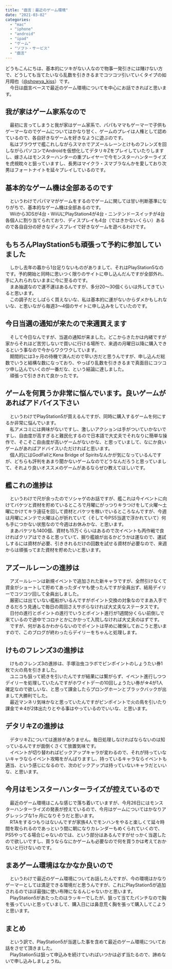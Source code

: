 ```yaml
---
title: "戯言：最近のゲーム環境"
date: "2021-03-02"
categories: 
  - "mac"
  - "iphone"
  - "android"
  - "ipad"
  - "ゲーム"
  - "ソフト・サービス"
  - "戯言"
---
```


どうもこんにちは、基本的にツキがない人なので物事一発引きには賭けない方で、どうしても当てたいなら乱数を引ききるまでコツコツ引いていくタイプの如月翔也（[@showya\_kiss](http://twitter.com/showya_kiss)）です。  
　今日は戯言ベースで最近のゲーム環境についてを中心にお話できればと思います。  

## 我が家はゲーム家系なので

　最初に言ってしまうと我が家はゲーム家系で、パパもママもゲーマーで子供もゲーマーなのでゲームについてはかなり甘く、ゲームのプレイは人権として認めているので、各自好きなゲームを好きなように遊ぶのです。  
　私はブラウザで艦これしながらスマホでアズールレーンとけものフレンズを回しながらパソコンでAndroidを仮想化してデタリキZをプレイしていたりしますし、嫁さんはモンスターハンターの重プレイヤーで今モンスターハンターライズを虎視眈々と狙っていますし、長男はマイクラ・スマブラなんかを愛しており次男はフォートナイトを延々プレイしているのです。  

## 基本的なゲーム機は全部あるのです

　というわけでパパママがゲームをするのでゲームに関しては甘い判断基準になりがちで、基本的なゲーム機は全部あるのです。  
　Wiiから3DSが4台・WiiUにPlayStation4が4台・ニンテンドースイッチが4台各個人に割り当てられており、ディスプレイも4台（ではきかないくらい）あるので各自自分の好きなディスプレイで好きなゲームを遊べるわけです。  

## もちろんPlayStation5も頑張って予約に参加していました

　しかし去年の暮から1台足りないものがありまして、それはPlayStation5なのです。予約開始と同時に思いつく限りのサイトに申し込んだんですが全部外れ、手に入れられないままに今に至るのです。  
　まあ抽選なので運不運はあるんですが、多分20〜30個くらいは外してきていると思います。  
　この調子だとしばらく買えないな、私は基本的に運がないからダメかもしれないな、と思いながら毎週3〜4個のサイトに申し込みをしていたのです。  

## 今日当選の通知が来たので来週買えます

　そして今日なんですが、当選の通知が来ました。どこからきたかは内緒ですが家からそれほど苦労しないで買いに行ける場所で、来週の月曜日以降に購入できるという事なので今からワクワクしています。  
　期間的には3ヶ月の待機で済んだので早い方だと思うんですが、申し込んだ総数でいうと結構な数になっており、やっぱり乱数を引ききるまで真面目にコツコツ申し込んでいくのが一番だな、という結論に達しました。  
　頑張って引ききれて良かったです。  

## ゲームを何買うか非常に悩んでいます。良いゲームがあればアドバイス下さい

　というわけでPlayStation5が買えるんですが、同時に購入するゲームを何にするか非常に悩んでいます。  
　私アメコミには興味がないですし、激しいアクションは手がついていかないですし、自由度が高すぎると難民化するので日本語で大丈夫でそれなりに簡単な操作で、そこそこ自由度が高いゲームがないかな、と思っていまして、なにか良いゲームがあればアドバイスいただければと思います。  
　個人的にはGodFallとKena Bridge of Spiritsなんかが気になっているんですが、どちらも評判をあまり聞かないゲームなのでどうなんだろうと思っていまして、それより良いオススメのゲームがあるならぜひ教えてほしいです。  

## 艦これの進捗は

　というわけで尺が余ったのでソシャゲのお話ですが、艦これは今イベントに向けてバケツと資材を貯めているところで月曜にがっつりキラつけをして火曜〜土曜にかけてキラ遠征を回して資材とバケツを稼いでいるところなんですが、今週は月曜にメンテで火曜は心が折れていて（そして今PS5当選で浮かれていて）何も手につかない状態なので今週はお休みかな、と思います。  
　まあバケツも1400個、資材も15万くらいはあるので次イベントも丙作戦で良ければクリアはできると思っていて、掘り艦娘が出るかどうかは運なので、運試しするには資材が必要、引ききれるだけの回数を試せる資材が必要なので、来週からは頑張ってまた資材を貯めたいと思います。  

## アズールレーンの進捗は

　アズールレーンは新規イベントで追加された新キャラですが、全然引けなくて資金がショートして貯めてあったダイヤも使ったんですが全員出ず、結局デイリーでコツコツ回して全員出しました。  
　厳密には出ていない艦船がいるんですがポイント交換の対象なのでまあ入手できるだろう見通しで毎日の周回さえサボらなければ大丈夫なステータスです。  
　日付の進行とポイントの進行でいうとポイント進行が1週間分くらい前倒しで来ているので途中でコロナとかにかかって入院しなければ大丈夫のはずです。  
　ですが、何があるかわからないのでポイントは早めに確保しておこうと思いますので、このブログが終わったらデイリーをちゃんと処理します。  

## けものフレンズ3の進捗は

　けものフレンズ3の進捗は、手塚治虫コラボでピンポイントのしょうたい券1枚で火の鳥を引きました。  
　ユニコも狙って続きを引いたんですが結果には繋がらず、イベント進行しつつデイリーを処理していたんですがホワイトデーの10回しょうたい券が☆4が1人確定なので欲しいな、と思って課金したらプロングホーンとブラックバックが出まして大勝利でした。  
　最近マンネリ気味かなと思っていたんですがピンポイントで火の鳥を引いたり課金で☆4が2体出たりとやる事はやっているのでいいな、と思います。  

## デタリキZの進捗は

　デタリキZについては進捗がありません。毎日処理しなければならないのは知っているんですが面倒くさくて放置気味です。  
　イベントが切り替わればピックアップキャラが変わるので、それが持っていないキャラならイベント攻略をがんばりますし、持っているキャラならイベントも適当、という感じになるので、次のピックアップは持っていないキャラだといいな、と思います。  

## 今月はモンスターハンターライズが控えているので

　最近のゲーム環境はこんな感じで落ち着いていますが、今月26日にはモンスターハンターライズの発表が控えているので、今月はゲームについてはかなりアグレッシブな1ヶ月になりそうだと思います。  
　RTAをするつもりはないんですが家族4人でモンハンをやると楽しくて延々時間を取られるのであっという間に朝になりカレンダーもめくられていくので、PS5やってる場合じゃないのでは、という部分はあるんですがせっかく当選したので欲しいですし、買うならなにかゲームも必要なので何を買うかは考えておかないと行けないのです。  

## まあゲーム環境はなかなか良いので

　というわけで最近のゲーム環境についてお話したんですが、今の環境はかなりゲーマーとしては満足できる環境だと思うんですが、これにPlayStation5が追加されるのでほぼ最強に使い布陣になるんじゃないかと思います。  
　PlayStation5があたったのはラッキーでしたが、狙って当てたパンチなので胸を張っていいと思っていまして、購入日には鼻息荒く胸を張って購入してこようと思います。  

## まとめ

　という訳で、PlayStation5が当選した事を含めて最近のゲーム環境についてお話をさせて頂きました。  
　PlayStation5は狙って申込みを続けていればいつかは必ず当たるので、諦めないで申し込みしましょうね。
